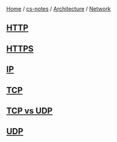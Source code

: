 [Home](https://mengxianbin.github.io) /
[cs-notes](https://mengxianbin.github.io/cs-notes/site) /
[Architecture](https://mengxianbin.github.io/cs-notes/site/Architecture) /
[Network](https://mengxianbin.github.io/cs-notes/site/Architecture/Network)

## [HTTP](https://mengxianbin.github.io/cs-notes/site/Architecture/Network/HTTP/)

## [HTTPS](https://mengxianbin.github.io/cs-notes/site/Architecture/Network/HTTPS/)

## [IP](https://mengxianbin.github.io/cs-notes/site/Architecture/Network/IP/)

## [TCP](https://mengxianbin.github.io/cs-notes/site/Architecture/Network/TCP/)

## [TCP vs UDP](https://mengxianbin.github.io/cs-notes/site/Architecture/Network/TCP%20vs%20UDP)

## [UDP](https://mengxianbin.github.io/cs-notes/site/Architecture/Network/UDP/)
